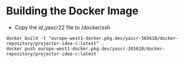 # Building the Docker Image

- Copy the id_yascr22 file to /docker/ssh

```shell
docker build -t "europe-west1-docker.pkg.dev/yascr-365610/docker-repository/projector-idea-c:latest" .
docker push europe-west1-docker.pkg.dev/yascr-365610/docker-repository/projector-idea-c:latest
```

